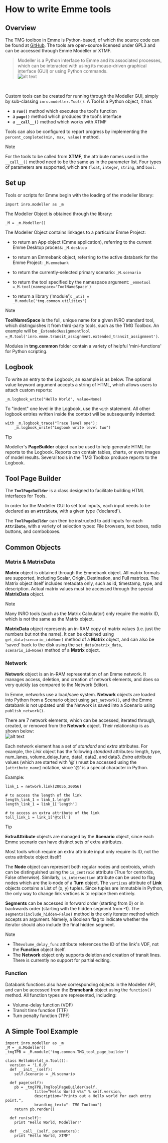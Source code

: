 # How to write Emme tools
## Overview
The TMG toolbox in Emme is Python-based, of which the source code can be found at [GitHub](https://github.com/TravelModellingGroup/TMGToolbox). The tools are open-source licensed under GPL3 and can be accessed through Emme Modeller or XTMF.

> Modeller is a Python interface to Emme and its associated processes, which can be interacted with using its mouse-driven graphical interface (GUI) or using Python commands.<br />
![alt text](images/Modeller_structure.png "Modeller Interface")
<br />

Custom tools can be created for running through the Modeller GUI, simply by sub-classing `inro.modeller.Tool()`. A Tool is a Python object, it has
* a **`run()`** method which executes the tool's function
* a **`page()`** method which produces the tool's interface
* a **`__call__()`** method which works with XTMF

Tools can also be configured to report progress by implementing the `percent_completed(min, max, value)` method. 

> [!NOTE]
> For the tools to be called from **XTMF**, the attribute names used in the `__call__()` method need to be the same as in the parameter list. Four types of parameters are supported, which are `float`, `integer`, `string`, and `bool`. 

## Set up 
Tools or scripts for Emme begin with the loading of the modeller library:

`import inro.modeller as _m`

The Modeller Object is obtained through the library: 

`_M = _m.Modeller()`

The Modeller Object contains linkages to a particular Emme Project:

* to return an App object (Emme application), referring to the current Emme Desktop process:
`_M.desktop`

* to return an Emmebank object, referring to the active databank for the Emme Project:
`_M.emmebank`

* to return the currently-selected primary scenario:
`_M.scenario`

* to return the tool specified by the namespace argument:
`_emmetool =_M.tool(namespace='ToolNameSpace')`

* to return a library ('module'):
`_util = _M.module('tmg.common.utilities')` 

> [!NOTE]
>  **ToolNameSpace** is the full, unique name for a given INRO standard tool, which distinguishes it from third-party tools, such as the TMG Toolbox. An example will be `_ExtendedAssignmentTool =_M.tool('inro.emme.transit_assignment.extended_transit_assignment')`.
> 
> Modules in **tmg.common** folder contain a variety of helpful 'mini-functions' for Python scripting.

## Logbook
To write an entry to the Logbook, an example is as below. The optional value keyword argument accepts a string of HTML, which allows users to attach custom reports:
```
_m.logbook_write("Hello World", value=None)
```

To "indent" one level in the Logbook, use the `with` statement. All other logbook entries written inside the context will be subsequently indented:
```
with _m.logbook_trace("Trace level one"):
    _m.logbook_write("Logbook write level two")
```

> [!Tip]
> Modeller's **PageBuilder** object can be used to help generate HTML for reports to the Logbook. Reports can contain tables, charts, or even images of model results. Several tools in the TMG Toolbox produce reports to the Logbook.

## Tool Page Builder
The **`ToolPageBuilder`** is a class designed to facilitate building HTML interfaces for Tools.

In order for the Modeller GUI to set tool inputs, each input needs to be declared as an **`Attribute`**, with a given type ('declared').

The **`ToolPageBuilder`** can then be instructed to add inputs for each **`Attribute`**, with a variety of selection types: File browsers, text boxes, radio buttons, and comboboxes.

## Common Objects 
### Matrix & MatrixData
**Matrix** object is obtained through the Emmebank object. All matrix formats are supported, including Scalar, Origin, Destination, and Full matrices. The Matrix object itself includes metadata only, such as id, timestamp, type, and description. Actual matrix values must be accessed through the special **MatrixData** object.

> [!NOTE]
> Many INRO tools (such as the Matrix Calculator) only require the matrix ID, which is not the same as the Matrix object.

**MatrixData** object represents an in-RAM copy of matrix values (i.e. just the numbers but not the name). It can be obtained using `get_data(scenario_id=None)` method of a **Matrix** object, and can also be 'saved' back to the disk using the `set_data(matrix_data, scenario_id=None)` method of a **Matrix** object.

### Network
**Network** object is an in-RAM representation of an Emme network. It manages access, deletion, and creation of network elements, and does so very quickly (as compared to the Network Editor). 

In Emme, networks use a load/save system. **Network** objects are loaded into Python from a Scenario object using `get_network()`, and the Emme databank is not updated until the Network is saved into a Scenario using `publish_network()`.

There are 7 network elements, which can be accessed, iterated through, created, or removed from the **Network** object. Their relationship is as shown below:<br />
![alt text](images/NetworkElements.png "Network Elements")
<br />

Each network element has a set of *standard* and *extra* attributes. For example, the *Link* object has the following *standard* attributes: length, type, num_lanes, volume_delay_func, data1, data2, and data3. *Extra* attribute values (which are started with '@') must be accessed using the `[attribute_name]` notation, since '@' is a special character in Python.

Example:

```
link_1 = network.link(20055,20056)

# to access the length of the link
length_link_1 = link_1.length
length_link_1 = link_1['length']

# to access an extra attribute of the link
toll_link_1 = link_1['@toll']
``` 

> [!Tip]
> **ExtraAttribute** objects are managed by the **Scenario** object, since each Emme scenario can have distinct sets of extra attributes.

Most tools which require an extra attribute input only require its ID, not the extra attribute object itself!


The **Node** object can represent both regular nodes and centroids, which can be distinguished using the `is_centroid` attribute (True for centroids, False otherwise). Similarly, `is_intersection` attribute can be used to flag nodes which are the k-node of a **Turn** object. The `vertices` attribute of **Link** objects contains a List of (x, y) tuples. Since tuples are immutable in Python, the only way to change link vertices is to replace them entirely.

**Segments** can be accessed in forward order (starting from 0) or in backwards order (starting with the hidden segment from -1). The `segments(include_hidden=False)` method is the only iterator method which accepts an argument. Namely, a Boolean flag to indicate whether the iterator should also include the final hidden segment. 

> [!NOTE] 
> * The`volume_delay_func` attribute references the ID of the link's VDF, not the **Function** object itself.
> * The **Network** object only supports deletion and creation of transit lines. There is currently no support for partial editing.


### Function
Databank functions also have corresponding objects in the Modeller API, and can be accessed from the **Emmebank** object using the `function()` method. All function types are represented, including:
- Volume-delay function (VDF)
- Transit time function (TTF)
- Turn penalty function (TPF)

## A Simple Tool Example

```
import inro.modeller as _m
_M = _m.Modeller()
_tmgTPB = _M.module('tmg.common.TMG_tool_page_builder')

class HelloWorld(_m.Tool()):
  version = '1.0.0'
  def __init__(self):
    self.Scenario = _M.scenario

  def page(self):
    pb = _tmgTPB.TmgToolPageBuilder(self, 
             title="Hello World v%s" % self.version,
             description="Prints out a Hello world for each entry point.",
             branding_text="- TMG Toolbox")
    return pb.render()

  def run(self):
    print "Hello World, Modeller!"

  def __call__(self, parameters):
    print "Hello World, XTMF" 
```

